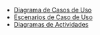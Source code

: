 - [Diagrama de Casos de Uso](diagramas_de_casos_de_uso.md)
- [Escenarios de Caso de Uso](escenarios_de_casos_de_uso.md)
- [Diagramas de Actividades](diagramas_de_casos_de_uso.md)
